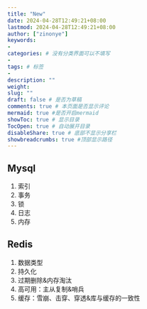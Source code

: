 ```yaml
---
title: "New"
date: 2024-04-28T12:49:21+08:00
lastmod: 2024-04-28T12:49:21+08:00
author: ["zinonye"]
keywords: 
- 
categories: # 没有分类界面可以不填写
- 
tags: # 标签
- 
description: ""
weight:
slug: ""
draft: false # 是否为草稿
comments: true # 本页面是否显示评论
mermaid: true #是否开启mermaid
showToc: true # 显示目录
TocOpen: true # 自动展开目录
disableShare: true # 底部不显示分享栏
showbreadcrumbs: true #顶部显示路径
---
```

## Mysql
1. 索引
2. 事务
3. 锁
4. 日志
5. 内存

## Redis
 1. 数据类型
 2. 持久化
 3. 过期删除&内存淘汰
 4. 高可用：主从复制&哨兵
 5. 缓存：雪崩、击穿、穿透&库与缓存的一致性





